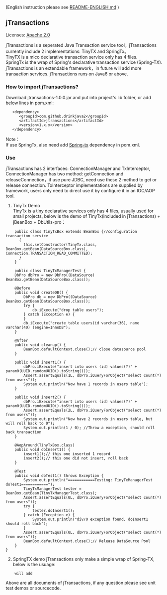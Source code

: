 (English instruction please see [README-ENGLISH.md](README-ENGLISH.md) )  
## jTransactions
Licenses: [Apache 2.0](http://www.apache.org/licenses/LICENSE-2.0) 

jTransactions is a seperated Java Transaction service tool。jTransactions currently include 2 implementations: TinyTX and SpringTx。  
TinyTX is a mico declarative transaction service only has 4 files.   
SpringTx is the wrap of Spring's declarative transaction service (Spring-TX).
jTransactions is an extendable framework，in future will add more transaction services. jTransactions runs on Java6 or above.
  
### How to import jTransactions?  
Download jtransactions-1.0.0.jar and put into project's lib folder, or add below lines in pom.xml: 
```
   <dependency>  
      <groupId>com.github.drinkjava2</groupId>  
      <artifactId>jtransactions</artifactId>  
      <version>1.x.x</version>  
   </dependency>
``` 
Note：  
If use SpringTx, also need add [Spring-tx](https://mvnrepository.com/artifact/org.springframework/spring-tx) dependency in pom.xml. 

### Use
jTransactions has 2 interfaces: ConnectionManager and TxInterceptor, ConnectionManager has two method: getConnection and releaseConnection，if use pure JDBC, need use these 2 method to get or release connection. TxInterceptor implementations are supplied by framework, users only need to direct use it by configure it in an IOC/AOP tool.
 
1. TinyTx Demo  
TinyTx is a tiny declarative services only has 4 files, usually used for small projects, below is the demo of TinyTx(included in jTransactions) + jBeanBox + DbUtils-pro：  
```
    public class TinyTxBox extends BeanBox {//configuration transaction service
	  {
		this.setConstructor(TinyTx.class, BeanBox.getBean(DataSourceBox.class), Connection.TRANSACTION_READ_COMMITTED);
	  }
    }
 
    public class TinyTxManagerTest {
	DbPro dbPro = new DbPro((DataSource) BeanBox.getBean(DataSourceBox.class));

	@Before
	public void createDB() {
		DbPro db = new DbPro((DataSource) BeanBox.getBean(DataSourceBox.class));
		try {
			db.iExecute("drop table users");
		} catch (Exception e) {
		}
		db.iExecute("create table users(id varchar(36), name varchar(40) )engine=InnoDB");
	}

	@After
	public void cleanup() {
		BeanBox.defaultContext.close();// close datasource pool
	}
 
	public void insert1() {
		dbPro.iExecute("insert into users (id) values(?)" + param0(UUID.randomUUID().toString()));
		Assert.assertEquals(1L, dbPro.iQueryForObject("select count(*) from users"));
		System.out.println("Now have 1 records in users table");
	}
 
	public void insert2() {
		dbPro.iExecute("insert into users (id) values(?)" + param0(UUID.randomUUID().toString()));
		Assert.assertEquals(2L, dbPro.iQueryForObject("select count(*) from users"));
		System.out.println("Now have 2 records in users table, but will roll back to 0");
		System.out.println(1 / 0); //Throw a exception, should roll back transaction
	}

	@AopAround(TinyTxBox.class)
	public void doInsert1() {
		insert1();// this one inserted 1 record
		insert2();// this one did not insert, roll back
	}

	@Test
	public void doTest1() throws Exception {
		System.out.println("============Testing: TinyTxManagerTest doTest1============");
		TinyTxManagerTest tester = BeanBox.getBean(TinyTxManagerTest.class);
		Assert.assertEquals(0L, dbPro.iQueryForObject("select count(*) from users"));
		try {
			tester.doInsert1();
		} catch (Exception e) {
			System.out.println("div/0 exception found, doInsert1 should roll back");
		}
		Assert.assertEquals(0L, dbPro.iQueryForObject("select count(*) from users"));
		BeanBox.defaultContext.close();// Release DataSource Pool
	}
}
```

2. SpringTX demo 
    jTransactions only make a simple wrap of Spring-TX, below is the usuage: 
```
    will add
```

Above are all documents of jTransactions, if any question please see unit test demos or sourcecode.
